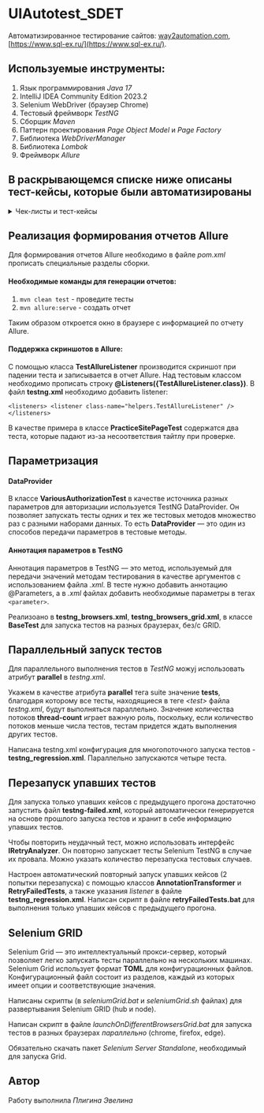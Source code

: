 # UIAutotest_SDET
Автоматизированное тестирование сайтов: [way2automation.com](https://www.way2automation.com/), [https://www.sql-ex.ru/](https://www.sql-ex.ru/).
## Используемые инструменты:
1. Язык программирования *Java 17*
2. IntelliJ IDEA Community Edition 2023.2
3. Selenium WebDriver (браузер Chrome)
4. Тестовый фреймворк *TestNG*
5. Сборщик *Maven*
6. Паттерн проектирования *Page Object Model* и *Page Factory*
7. Библиотека *WebDriverManager*
8. Библиотека *Lombok*
9. Фреймворк *Allure*

## В раскрывающемся списке ниже описаны тест-кейсы, которые были автоматизированы
<details>
<summary>Чек-листы и тест-кейсы</summary>
    
## Чек-лист
#### Объект тестирования:
[https://www.way2automation.com/](https://www.way2automation.com/)
#### Чек-лист:
1. Проверка наличия элементов на главной странице
2. Скроллинг с отображением основного меню в шапке на главной
3. Проверка перехода по меню на любую из страниц
4. Авторизация пользователя
5. Наличие скролла и возможность убирания фокуса
6. Успешное перетаскивание мышкой элемента на странице
7. Переход на новую открывшуюся вкладку при нажатии на ссылку
8. Отображение текста, введенного в alert, на странице
## Тест-кейс. Проверка наличия элементов
#### Предусловие:
1. Открыть браузер
2. Перейти на страницу: [https://www.way2automation.com/](https://www.way2automation.com/)
#### Шаги:
1. Проверить наличие *хидера с реквизитами для связи*
2. Проверить наличие *горизонтального меню*
3. Проверить наличие *блока с сертификацией*
4. Проверить наличие *блока с курсами*
5. Проверить наличие *футера*
#### Ожидаемый результат:
1. Title открытой страницы содержит *"Way2Automation"*
2. Хидер виден на странице и содержит соответствующие реквизиты для связи
3. Горизонтальное меню видно на странице и оно содержит соответствующие ссылки
4. Блок с сертификацией виден на странице и содержит текст *"Best Selenium Certification Course Online"*
5. Блок с курсами виден на странице и содержит текст *"Most Popular Software Testing Courses"*
6. Футер виден на странице
## Тест-кейс. Скроллинг с отображением основного меню в шапке на главной
#### Предусловие:
1. Открыть браузер
2. Перейти на страницу: [https://www.way2automation.com/](https://www.way2automation.com/)
#### Шаги:
Проскроллить несколько раз страницу
#### Ожидаемый результат:
1. Title открытой страницы содержит *"Way2Automation"*
2. Горизонтальное меню видно в шапке на странице и оно содержит соответствующие ссылки
## Тест-кейс. Проверка перехода по меню на любую из страниц
#### Предусловие:
1. Открыть браузер
2. Перейти на страницу: [https://www.way2automation.com/](https://www.way2automation.com/)
#### Шаги:
1. Нажать на кнопку **Resources**
2. В раскрывшемся меню нажать на пункт **Practice Site 1**
#### Ожидаемый результат:
Title открытой страницы содержит текст *"Welcome to the Test Site"*
## Тест-кейс. Авторизация пользователя
#### Предусловие:
1. Открыть браузер
2. Перейти на страницу: [https://www.way2automation.com/](https://www.way2automation.com/)
#### Шаги:
1. Нажать на кнопку **Resources**
2. В раскрывшемся меню нажать на пункт **Practice Site 2**
3. Нажать на кнопку **Registration**
4. Ввести значение *angular* в поле **Username**
5. Ввести значение *password* в поле **Password**
6. Ввести значение *angular* в поле **Username\***
7. Нажать на кнопку **Login**
#### Ожидаемый результат:
| Вводимое значение                                                      | Ожидаемый результат                                          |
| ---------------------------------------------------------------------- |--------------------------------------------------------------|
| Логин - **angular**, Пароль - **password**, Описание - **description** | Открылась страница с текстом *Home*                          |
| Логин - **Anne**, Пароль - **12345abc**, Описание - **description**    | Страница содержит ошибку *Username or password is incorrect* |
| Логин - **Tomas**, Пароль - **Tomas**, Описание - **My name is Tomas** | Страница содержит ошибку *Username or password is incorrect* |

## Тест-кейс. Наличие скролла и возможность убирания фокуса
#### Предусловие:
1. Открыть браузер
2. Перейти на страницу: [https://www.way2automation.com/angularjs-protractor/multiform/#/form/profile](https://www.way2automation.com/angularjs-protractor/multiform/#/form/profile)
#### Шаги:
1. Проверить наличие скролла, прокрутив страницу колёсиком мышки
2. Нажать на input-поле **Name**
3. Нажать на input-поле **Email**
#### Ожидаемый результат:
1. Скролл виден на странице
2. Фокус убран с поля ввода **Name**
## Тест-кейс. Успешное перетаскивание мышкой элемента на странице
#### Предусловие:
1. Открыть браузер
2. Перейти на страницу: [http://way2automation.com/way2auto_jquery/frames-and-windows.php](http://way2automation.com/way2auto_jquery/frames-and-windows.php)
#### Шаги:
Перетащить мышкой элемент **Drag me to my target** в принимающий элемент **Drop here**
#### Ожидаемый результат:
Текст принимающего элемента изменился на *Dropped!*
## Тест-кейс. Переход на новую открывшуюся вкладку при нажатии на ссылку
#### Предусловие:
1. Открыть браузер
2. Перейти на страницу: [http://way2automation.com/way2auto_jquery/frames-and-windows.php](http://way2automation.com/way2auto_jquery/frames-and-windows.php)
#### Шаги:
1. Нажать на ссылку **New Browser Tab**
2. На новой открывшейся вкладке нажать на ссылку **New Browser Tab**
#### Ожидаемый результат:
Открыты три вкладки в браузере
## Тест-кейс. Отображение текста, введенного в alert, на странице
#### Предусловие:
1. Открыть браузер
2. Перейти на страницу: [http://way2automation.com/way2auto_jquery/alert.php](http://way2automation.com/way2auto_jquery/alert.php)
#### Шаги:
1. Нажать на ссылку **Input Alert**
2. Нажать на кнопку **Click the button to demonstrate the Input box.**
3. Ввести кастомный текст
4. Нажать на кнопку **Ок**
#### Ожидаемый результат:
Введенный в alert текст отобразился на странице
## Чек-лист
#### Объект тестирования:
[https://www.sql-ex.ru/](https://www.sql-ex.ru/)
#### Чек-лист:
1. Успешная авторизация пользователя
## Тест-кейс. Успешная авторизация пользователя
#### Предусловие:
1. Открыть браузер
2. Перейти на страницу: [https://www.sql-ex.ru/](https://www.sql-ex.ru/)
#### Шаги:
1. Ввести значение *pligina-e* в поле **Логин**
2. Ввести значение *1234554321999* в поле **Пароль**
3. Нажать на кнопку **Вход**
#### Ожидаемый результат:
На странице отображается кнопка "Выход..."
## Чек-лист
#### Объект тестирования:
[https://www.httpwatch.com/](https://www.httpwatch.com/)
#### Чек-лист:
1. Успешная авторизация пользователя
## Тест-кейс. Успешная авторизация пользователя
#### Предусловие:
1. Открыть браузер
2. Перейти на страницу: [https://www.httpwatch.com/httpgallery/authentication/#showExample10](https://www.httpwatch.com/httpgallery/authentication/#showExample10)
#### Шаги:
1. Нажать на кнопку **Display Image**
2. Пройти авторизацию (логин - **httpwatch**, пароль- **httpwatch**)
3. Нажать на кнопку **Вход**
#### Ожидаемый результат:
Появляется картинка с введенными ранее данными

</details>

## Реализация формирования отчетов Allure
Для формирования отчетов Allure необходимо в файле *pom.xml* прописать специальные разделы сборки.
#### Необходимые команды для генерации отчетов:
1. `mvn clean test` - проведите тесты
2. `mvn allure:serve` - создать отчет

Таким образом откроется окно в браузере с информацией по отчету Allure.
#### Поддержка скриншотов в Allure:
С помощью класса **TestAllureListener** производится скриншот при падении теста и записывается в отчет Allure. Над тестовым классом необходимо прописать строку **@Listeners({TestAllureListener.class})**.
В файл **testng.xml** необходимо добавить listener:

`<listeners>
    <listener class-name="helpers.TestAllureListener" />
</listeners>`

В качестве примера в классе **PracticeSitePageTest** содержатся два теста, которые падают из-за несоответствия тайтлу при проверке.

## Параметризация
#### DataProvider
В классе **VariousAuthorizationTest** в качестве источника разных параметров для авторизации используется TestNG DataProvider. Он позволяет запускать тесты одних и тех же тестовых методов множество раз с разными наборами данных. То есть **DataProvider** — это один из способов передачи параметров в тестовые методы.
#### Аннотация параметров в TestNG
Аннотация параметров в TestNG — это метод, используемый для передачи значений методам тестирования в качестве аргументов с использованием файла *.xml*.
В тесте нужно добавить аннотацию @Parameters, а в *.xml* файлах добавить необходимые параметры в тегах `<parameter>`.

Реализоано в **testng_browsers.xml**, **testng_browsers_grid.xml**, в классе **BaseTest** для запуска тестов на разных браузерах, без/с GRID.

## Параллельный запуск тестов
Для параллельного выполнения тестов в *TestNG* можyj использовать атрибут **parallel** в *testng.xml*.

Укажем в качестве атрибута **parallel** тега suite значение **tests**, благодаря которому все тесты, находящиеся в теге *\<test>* файла *testng.xml*, будут выполняться параллельно. Значение количества потоков **thread-count** играет важную роль, поскольку, если количество потоков меньше числа тестов, тестам придется ждать выполнения других тестов. 

Написана testng.xml конфигурация для многопоточного запуска тестов - **testng_regression.xml**. Параллельно запускаются четыре теста.

## Перезапуск упавших тестов
Для запуска только упавших кейсов с предыдущего прогона достаточно запустить файл **testng-failed.xml**, который автоматически генерируется на основе прошлого запуска тестов и хранит в себе информацию упавших тестов.

Чтобы повторить неудачный тест, можно использовать интерфейс **IRetryAnalyzer**. Он повторно запускает тесты Selenium TestNG в случае их провала. Можно указать количество перезапуска тестовых случаев.

Настроен автоматический повторный запуск упавших кейсов (2 попытки перезапуска) с помощью классов **AnnotationTransformer** и **RetryFailedTests**, а также указания *listener* в файле **testng_regression.xml**.
Написан скрипт в файле **retryFailedTests.bat** для выполнения только упавших кейсов с предыдущего прогона.

## Selenium GRID
Selenium Grid — это интеллектуальный прокси-сервер, который позволяет легко запускать тесты параллельно на нескольких машинах.
Selenium Grid использует формат **TOML** для конфигурационных файлов. Конфигурационный файл состоит из разделов, каждый из которых имеет опции и соответствующие значения.

Написаны скрипты (в *seleniumGrid.bat* и *seleniumGrid.sh* файлах) для развертывания Selenium GRID (hub и node).

Написан скрипт в файле *launchOnDifferentBrowsersGrid.bat* для запуска тестов в разных браузерах *параллельно* (chrome, firefox, edge).

Обязательно скачать пакет *Selenium Server Standalone*, необходимый для запуска Grid.
## Автор
Работу выполнила *Плигина Эвелина*
